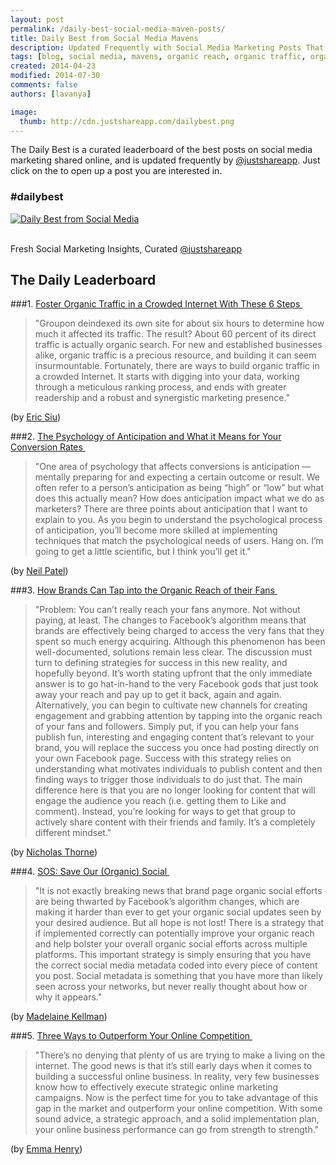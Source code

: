 ```yaml
---
layout: post
permalink: /daily-best-social-media-maven-posts/
title: Daily Best from Social Media Mavens
description: Updated Frequently with Social Media Marketing Posts That Are Worth Sharing
tags: [blog, social media, mavens, organic reach, organic traffic, organic growth, content planning, organic content, psychology of anticipation, outperform online competition]
created: 2014-04-23
modified: 2014-07-30
comments: false
authors: [lavanya]

image:
  thumb: http://cdn.justshareapp.com/dailybest.png
---
```


The Daily Best is a curated leaderboard of the best posts on social media marketing shared online, and is updated frequently by [@justshareapp](http://twitter.com/justshareapp). Just click on the <i class="icon-link"></i> to open up a post you are interested in.

<div class="article-author-main border-box">
    <h3>#dailybest</h3>
    <a href="https://twitter.com/hashtag/dailybest"><img src="http://cdn.justshareapp.com/dailybest.png" class="bio-photo large" alt="Daily Best from Social Media"></a>
    <br><br>
<p>Fresh Social Marketing Insights, Curated <a href="https://twitter.com/justshareapp">@justshareapp</a> </p>
</div>

## The Daily Leaderboard

###1. [Foster Organic Traffic in a Crowded Internet With These 6 Steps&nbsp;<i class="icon-link"></i>](http://www.entrepreneur.com/article/235978)
>"Groupon deindexed its own site for about six hours to determine how much it affected its traffic. The result? About 60 percent of its direct traffic is actually organic search. 
For new and established businesses alike, organic traffic is a precious resource, and building it can seem insurmountable. Fortunately, there are ways to build organic traffic in a crowded Internet. It starts with digging into your data, working through a meticulous ranking process, and ends with greater readership and a robust and synergistic marketing presence."

(by [Eric Siu](https://twitter.com/ericosiu))


###2.  [The Psychology of Anticipation and What it Means for Your Conversion Rates&nbsp;<i class="icon-link"></i>](http://unbounce.com/conversion-rate-optimization/psychology-of-anticipation-conversion-rates/)
>"One area of psychology that affects conversions is anticipation — mentally preparing for and expecting a certain outcome or result. We often refer to a person’s anticipation as being “high” or “low” but what does this actually mean? How does anticipation impact what we do as marketers? 
There are three points about anticipation that I want to explain to you. As you begin to understand the psychological process of anticipation, you’ll become more skilled at implementing techniques that match the psychological needs of users. 
Hang on. I’m going to get a little scientific, but I think you’ll get it."

(by [Neil Patel](https://twitter.com/neilpatel))


###3. [How Brands Can Tap into the Organic Reach of their Fans&nbsp;<i class="icon-link"></i>](http://socialtimes.com/brands-organic-reach_b200884)
>"Problem: You can’t really reach your fans anymore. Not without paying, at least. The changes to Facebook’s algorithm means that brands are effectively being charged to access the very fans that they spent so much energy acquiring. Although this phenomenon has been well-documented, solutions remain less clear. The discussion must turn to defining strategies for success in this new reality, and hopefully beyond. 
It’s worth stating upfront that the only immediate answer is to go hat-in-hand to the very Facebook gods that just took away your reach and pay up to get it back, again and again. 
Alternatively, you can begin to cultivate new channels for creating engagement and grabbing attention by tapping into the organic reach of your fans and followers. Simply put, if you can help your fans publish fun, interesting and engaging content that’s relevant to your brand, you will replace the success you once had posting directly on your own Facebook page. 
Success with this strategy relies on understanding what motivates individuals to publish content and then finding ways to trigger those individuals to do just that. The main difference here is that you are no longer looking for content that will engage the audience you reach (i.e. getting them to Like and comment). Instead, you’re looking for ways to get that group to actively share content with their friends and family. It’s a completely different mindset."

(by [Nicholas Thorne](https://twitter.com/thorneny))



###4. [SOS: Save Our (Organic) Social&nbsp;<i class="icon-link"></i>](http://www.portent.com/blog/social-media/sos-save-organic-social.htm)
>"It is not exactly breaking news that brand page organic social efforts are being thwarted by Facebook’s algorithm changes, which are making it harder than ever to get your organic social updates seen by your desired audience. But all hope is not lost! There is a strategy that if implemented correctly can potentially improve your organic reach and help bolster your overall organic social efforts across multiple platforms. This important strategy is simply ensuring that you have the correct social media metadata coded into every piece of content you post. Social metadata is something that you have more than likely seen across your networks, but never really thought about how or why it appears."

(by [Madelaine Kellman](https://twitter.com/KellmanMC))


###5. [Three Ways to Outperform Your Online Competition&nbsp;<i class="icon-link"></i>](http://www.problogger.net/archives/2014/07/29/three-ways-to-outperform-your-online-competition/)
>"There’s no denying that plenty of us are trying to make a living on the internet. The good news is that it’s still early days when it comes to building a successful online business. In reality, very few businesses know how to effectively execute strategic online marketing campaigns. Now is the perfect time for you to take advantage of this gap in the market and outperform your online competition. With some sound advice, a strategic approach, and a solid implementation plan, your online business performance can go from strength to strength."

(by [Emma Henry](http://truetargetmarketing.com.au/about-successful-online-business/))
